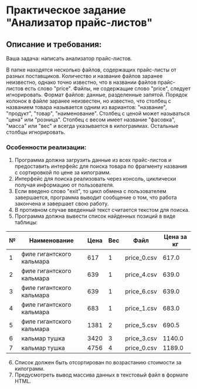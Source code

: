# Практическое задание "Анализатор прайс-листов"

## Описание и требования:

Ваша задача: написать анализатор прайс-листов.

В папке находятся несколько файлов, содержащих прайс-листы от разных поставщиков.
Количество и название файлов заранее неизвестно, однако точно известно, что в названии файлов прайс-листов есть слово "price".
Файлы, не содержащие слово "price", следует игнорировать.
Формат файлов: данные, разделенные запятой.
Порядок колонок в файле заранее неизвестен, но известно, что столбец с названием товара называется одним из вариантов: "название", "продукт", "товар", "наименование".
Столбец с ценой может называться "цена" или "розница".
Столбец с весом имеет название "фасовка", "масса" или "вес" и всегда указывается в килограммах.
Остальные столбцы игнорировать.

### Особенности реализации:

1. Программа должна загрузить данные из всех прайс-листов и предоставить интерфейс для поиска товара по фрагменту названия с сортировкой по цене за килограмм.
2. Интерфейс для поиска реализовать через консоль, циклически получая информацию от пользователя.
3. Если введено слово "exit", то цикл обмена с пользователем завершается, программа выводит сообщение о том, что работа закончена и завершает свою работу.
4. В противном случае введенный текст считается текстом для поиска.
5. Программа должна вывести список найденных позиций в виде таблицы:


| №   | Наименование                | Цена | Вес | Файл          | Цена за кг |
|-----|-----------------------------|------|-----|---------------|------------|
| 1   | филе гигантского кальмара    | 617  | 1   | price_0.csv   | 617.0      |
| 2   | филе гигантского кальмара    | 639  | 1   | price_4.csv   | 639.0      |
| 3   | филе гигантского кальмара    | 639  | 1   | price_6.csv   | 639.0      |
| 4   | филе гигантского кальмара    | 683  | 1   | price_1.csv   | 683.0      |
| 5   | филе гигантского кальмара    | 1381 | 2   | price_5.csv   | 690.5      |
| 6   | кальмар тушка                | 3420 | 3   | price_3.csv   | 1140.0     |
| 7   | кальмар тушка                | 4756 | 4   | price_0.csv   | 1189.0     |


6. Список должен быть отсортирован по возрастанию стоимости за килограмм.
7. Предусмотреть вывод массива данных в текстовый файл в формате HTML.

